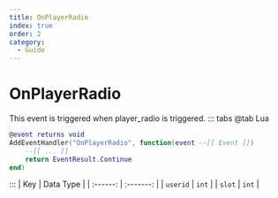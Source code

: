 ```yaml
---
title: OnPlayerRadio
index: true
order: 2
category:
  - Guide
---
```


# OnPlayerRadio
This event is triggered when player_radio is triggered.
::: tabs
@tab Lua
```lua
@event returns void
AddEventHandler("OnPlayerRadio", function(event --[[ Event ]])
    --[[ ... ]]
    return EventResult.Continue
end)
```

:::
|    Key   | Data Type |
| :------: | :-------: |
| `userid` |   `int`   |
|  `slot`  |   `int`   |